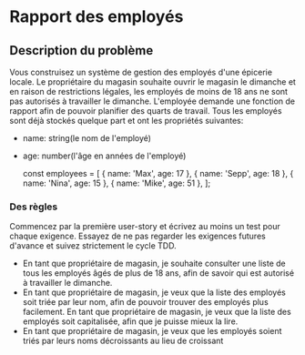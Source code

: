 # Rapport des employés
## Description du problème

Vous construisez un système de gestion des employés d'une épicerie locale. 
Le propriétaire du magasin souhaite ouvrir le magasin le dimanche et 
en raison de restrictions légales, les employés de moins de 18 ans ne sont pas autorisés
à travailler le dimanche. L'employée demande une fonction de rapport afin de pouvoir 
planifier des quarts de travail. Tous les employés sont déjà stockés quelque part et 
ont les propriétés suivantes:
 - name: string(le nom de l'employé)
 - age: number(l'âge en années de l'employé)


     const employees = [
        { name: 'Max', age: 17 },
        { name: 'Sepp', age: 18 },
        { name: 'Nina', age: 15 },
        { name: 'Mike', age: 51 },
    ];
   
### Des règles
Commencez par la première user-story et écrivez au moins un test pour chaque exigence.
Essayez de ne pas regarder les exigences futures d'avance et suivez 
strictement le cycle TDD.

  - En tant que propriétaire de magasin, je souhaite consulter une liste de tous les 
  employés âgés de plus de 18 ans, afin de savoir qui est autorisé à travailler 
  le dimanche.
  - En tant que propriétaire de magasin, je veux que la liste des employés soit triée par leur nom, afin de pouvoir trouver des employés plus facilement.
    En tant que propriétaire de magasin, je veux que la liste des employés soit capitalisée, afin que je puisse mieux la lire.
  - En tant que propriétaire de magasin, je veux que les employés soient triés par leurs noms décroissants au lieu de croissant